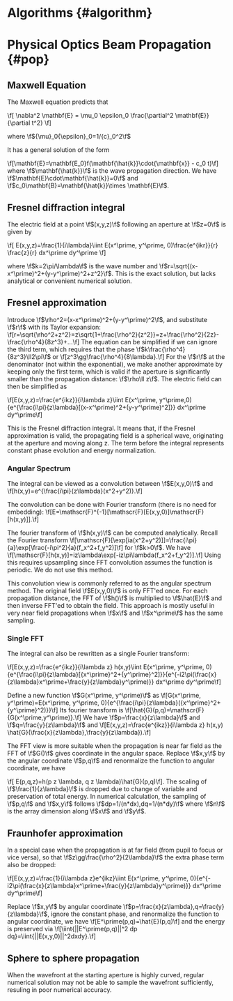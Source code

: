 Algorithms {#algorithm}
======
<!--The following shows how various algorithms are implemented.-->

<!--
Use the following to convert to pdf
sed 's/\\f\[/$$/g' 50_pop.md |sed 's/\\f\]/$$/g' | sed 's/\\f\$/$/g' | pandoc -t pdf -V geometry:margin=2cm -o ~/Downloads/fresnel.pdf
-->

# Physical Optics Beam Propagation {#pop}
## Maxwell Equation

The Maxwell equation predicts that 

\f[
	\nabla^2 \mathbf{E} = \mu_0 \epsilon_0 \frac{\partial^2 \mathbf{E}}{\partial t^2} \f]

where \f${\mu}_0{\epsilon}_0=1/{c}_0^2\f$

It has a general solution of the form

\f[\mathbf{E}=\mathbf{E_0}f(\mathbf{\hat{k}}\cdot{\mathbf{x}} - c_0 t)\f] where
\f$\mathbf{\hat{k}}\f$ is the wave propagation direction. We have
\f$\mathbf{E}\cdot\mathbf{\hat{k}}=0\f$ and \f$c_0\mathbf{B}=\mathbf{\hat{k}}\times \mathbf{E}\f$. 

## Fresnel diffraction integral

The electric field at a point \f$(x,y,z)\f$ following an aperture at \f$z=0\f$ is given by

\f[ E(x,y,z)=\frac{1}{i\lambda}\iint E(x^\prime, y^\prime, 0)\frac{e^{ikr}}{r} \frac{z}{r} dx^\prime dy^\prime \f]

where \f$k=2\pi/\lambda\f$ is the wave number and
\f$r=\sqrt{(x-x^\prime)^2+(y-y^\prime)^2+z^2}\f$. This is the exact solution, but
lacks analytical or convenient numerical solution.

## Fresnel approximation

Introduce \f$\rho^2=(x-x^\prime)^2+(y-y^\prime)^2\f$, and substitute \f$r\f$ with its
Taylor expansion:
\f[r=\sqrt{\rho^2+z^2}=z\sqrt{1+\frac{\rho^2}{z^2}}=z+\frac{\rho^2}{2z}-\frac{\rho^4}{8z^3}+...\f]
The equation can be simplified if we can ignore the third term, which requires
that the phase \f$k\frac{\rho^4}{8z^3}\ll2\pi\f$ or
\f[z^3\gg\frac{\rho^4}{8\lambda}.\f] For the \f$r\f$ at the denominator (not within the exponential), we make
another approximate by keeping only the first term,  which is valid if the
aperture is significantly smaller than the propagation distance: \f$\rho\ll z\f$.
The electric field can then be simplified as

\f[E(x,y,z)=\frac{e^{ikz}}{i\lambda z}\iint E(x^\prime, y^\prime,0){e^{\frac{i\pi}{z\lambda}[(x-x^\prime)^2+(y-y^\prime)^2]}} dx^\prime dy^\prime\f] 

This is the Fresnel diffraction integral. It means that, if the Fresnel
approximation is valid, the propagating field is a spherical wave, originating
at the aperture and moving along z. The term before the integral represents
constant phase evolution and energy normalization. 

### Angular Spectrum

The integral can be viewed as a convolution between \f$E(x,y,0)\f$ and 
\f[h(x,y)=e^{\frac{i\pi}{z\lambda}(x^2+y^2)}.\f] 

The convolution can be done with Fourier transform (there is no need for embedding): \f[E=\mathscr{F}^{-1}[\mathscr{F}[E(x,y,0)]\mathscr{F}[h(x,y)]].\f] 

The fourier transform of \f$h(x,y)\f$ can be computed analytically. Recall  the Fourier transform \f[\mathscr{F}[\exp[ia(x^2+y^2)]]=\frac{i\pi}{a}\exp[\frac{-i\pi^2}{a}(f_x^2+f_y^2)]\f] for \f$k>0\f$. We have 
\f[\mathscr{F}[h(x,y)]=iz\lambda\exp[-iz\pi\lambda(f_x^2+f_y^2)].\f] Using this requires upsampling since FFT convolution assumes the function is periodic. We do not use this method.

This convolution view is commonly referred to as the angular spectrum method.
The original field \f$E(x,y,0)\f$ is only FFT'ed once. For each propagation
distance, the FFT of \f$h()\f$ is multiplied to \f$\hat{E}\f$ and then inverse FFT'ed to
obtain the field. This approach is mostly useful in very near field propagations
when \f$x\f$ and \f$x^\prime\f$ has the same sampling. 


### Single FFT

The integral can also be rewritten as a single Fourier transform: 

\f[E(x,y,z)=\frac{e^{ikz}}{i\lambda z} h(x,y)\iint E(x^\prime, y^\prime, 0){e^{\frac{i\pi}{z\lambda}[{x^\prime}^2+{y^\prime}^2]}}{e^{-i2\pi(\frac{x}{z\lambda}x^\prime+\frac{y}{z\lambda}y^\prime)}} dx^\prime dy^\prime\f]

Define a new function \f$G(x^\prime, y^\prime)\f$ as 
\f[G(x^\prime, y^\prime)=E(x^\prime, y^\prime, 0){e^{\frac{i\pi}{z\lambda}({x^\prime}^2+{y^\prime}^2)}}\f]
Its fourier transform is
\f[\hat{G}(p,q)=\mathscr{F}\{G(x^\prime,y^\prime)\}.\f] We have \f$p=\frac{x}{z\lambda}\f$ and \f$q=\frac{y}{z\lambda}\f$ and 
\f[E(x,y,z)=\frac{e^{ikz}}{i\lambda z} h(x,y) \hat{G}(\frac{x}{z\lambda},\frac{y}{z\lambda}).\f] 

The FFT view is more suitable when the propagation is near far field as the FFT
of \f$G()\f$ gives coordinate in the angular space. Replace \f$x,y\f$ by the angular
coordinate \f$p,q\f$ and renormalize the function to angular coordinate, we have 

\f[ E(p,q,z)=h(p z \lambda, q z \lambda)\hat{G}(p,q)\f]. The scaling of
\f$\frac{1}{z\lambda}\f$ is dropped due to change of variable and preservation of
total energy. In numerical calculation, the sampling of \f$p,q\f$ and \f$x,y\f$ follows
\f$dp=1/(n*dx),dq=1/(n*dy)\f$ where \f$n\f$ is the array dimension along \f$x\f$ and \f$y\f$.

## Fraunhofer approximation

In a special case when the propagation is at far field (from pupil to focus or
vice versa), so that \f$z\gg\frac{\rho^2}{2\lambda}\f$ the extra phase term also be dropped:

\f[E(x,y,z)=\frac{1}{i\lambda z}e^{ikz}\iint E(x^\prime, y^\prime,
0){e^{-i2\pi(\frac{x}{z\lambda}x^\prime+\frac{y}{z\lambda}y^\prime)}} dx^\prime
dy^\prime\f]

Replace \f$x,y\f$ by angular coordinate \f$p=\frac{x}{z\lambda},q=\frac{y}{z\lambda}\f$, ignore the constant phase, and renormalize the function to angular coordinate, we have
\f[E^\prime(p,q)=\hat{E}(p,q)\f] and the energy is preserved via
\f[\iint{||E^\prime(p,q)||^2 dp dq}=\iint{||E(x,y,0)||^2dxdy}.\f]

## Sphere to sphere propagation

When the wavefront at the starting aperture is highly curved, regular numerical
solution may not be able to sample the wavefront sufficiently, resuling in poor
numerical accuracy. 
